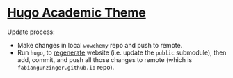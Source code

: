 # [Hugo Academic Theme](https://github.com/wowchemy/starter-hugo-academic)

Update process:

- Make changes in local `wowchemy` repo and push to remote.
- Run `hugo`, to
  [regenerate](https://wowchemy.com/docs/hugo-tutorials/deployment/#github-pages)
  website (i.e. update the `public` submodule), then add, commit, and push all
  those changes to remote (which is `fabiangunzinger.github.io` repo).
